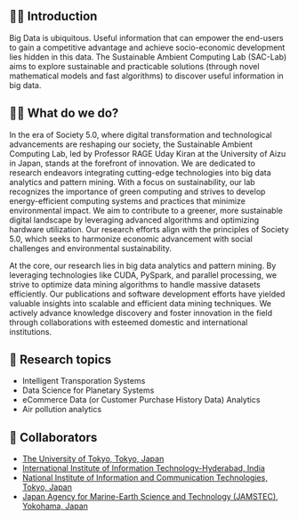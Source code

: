 ## 🙋‍♀️ Introduction 

Big Data is ubiquitous. Useful information that can empower the end-users to gain a competitive advantage and achieve socio-economic development lies hidden in this data. The Sustainable Ambient Computing Lab (SAC-Lab) aims to explore sustainable and practicable solutions (through novel mathematical models and fast algorithms) to discover useful information in big data.

## 👩‍💻 What do we do?
In the era of Society 5.0, where digital transformation and technological advancements are reshaping our society, the Sustainable Ambient Computing Lab, led by Professor RAGE Uday Kiran at the University of Aizu in Japan, stands at the forefront of innovation. We are dedicated to research endeavors integrating cutting-edge technologies into big data analytics and pattern mining. With a focus on sustainability, our lab recognizes the importance of green computing and strives to develop energy-efficient computing systems and practices that minimize environmental impact. We aim to contribute to a greener, more sustainable digital landscape by leveraging advanced algorithms and optimizing hardware utilization. Our research efforts align with the principles of Society 5.0, which seeks to harmonize economic advancement with social challenges and environmental sustainability.

At the core, our research lies in big data analytics and pattern mining. By leveraging technologies like CUDA, PySpark, and parallel processing, we strive to optimize data mining algorithms to handle massive datasets efficiently. Our publications and software development efforts have yielded valuable insights into scalable and efficient data mining techniques. We actively advance knowledge discovery and foster innovation in the field through collaborations with esteemed domestic and international institutions.

## 🍿 Research topics
- Intelligent Transporation Systems
- Data Science for Planetary Systems
- eCommerce Data (or Customer Purchase History Data) Analytics
- Air pollution analytics


## 🧙 Collaborators
- [The University of Tokyo, Tokyo, Japan](https://www.tkl.iis.u-tokyo.ac.jp/new/)
- [International Institute of Information Technology-Hyderabad, India](https://faculty.iiit.ac.in/)
- [National Institute of Information and Communication Technologies, Tokyo, Japan](https://bdirc.nict.go.jp/en/)
- [Japan Agency for Marine-Earth Science and Technology (JAMSTEC), Yokohama, Japan](https://www.jamstec.go.jp/apl/j/members/behera/)

<!--

**Here are some ideas to get you started:**

🙋‍♀️ A short introduction - what is your organization all about?
🌈 Contribution guidelines - how can the community get involved?
👩‍💻 Useful resources - where can the community find your docs? Is there anything else the community should know?
🍿 Fun facts - what does your team eat for breakfast?
🧙 Remember, you can do mighty things with the power of [Markdown](https://docs.github.com/github/writing-on-github/getting-started-with-writing-and-formatting-on-github/basic-writing-and-formatting-syntax)
-->
